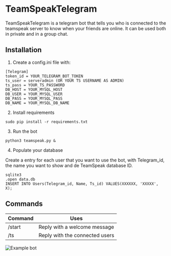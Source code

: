 # TeamSpeakTelegram
TeamSpeakTelegram is a telegram bot that tells you who is connected to the teamspeak server to know when your friends are online. It can be used both in private and in a group chat.

## Installation
1. Create a config.ini file with:

  ```
  [Telegram]
  token_id = YOUR_TELEGRAM_BOT_TOKEN
  ts_user = serveradmin (OR YOUR TS USERNAME AS ADMIN)
  ts_pass = YOUR_TS_PASSWORD
  DB_HOST = YOUR_MYSQL_HOST
  DB_USER = YOUR_MYSQL_USER
  DB_PASS = YOUR_MYSQL_PASS
  DB_NAME = YOUR_MYSQL_DB_NAME
  ```

2. Install requirements
  ```
  sudo pip install -r requirements.txt
  ```

3. Run the bot
  ```
  python3 teamspeak.py &
  ```

4. Populate your database

  Create a entry for each user that you want to use the bot, with Telegram_id, the name you want to show and de TeamSpeak database ID.
  ```
  sqlite3
  .open data.db
  INSERT INTO Users(Telegram_id, Name, Ts_id) VALUES(XXXXXX, 'XXXXX', X);
  ```

## Commands
Command | Uses
------- | -----
/start | Reply with a welcome message
/ts | Reply with the connected users

![Example bot](http://imgur.com/lkx8Mqn.jpg)
